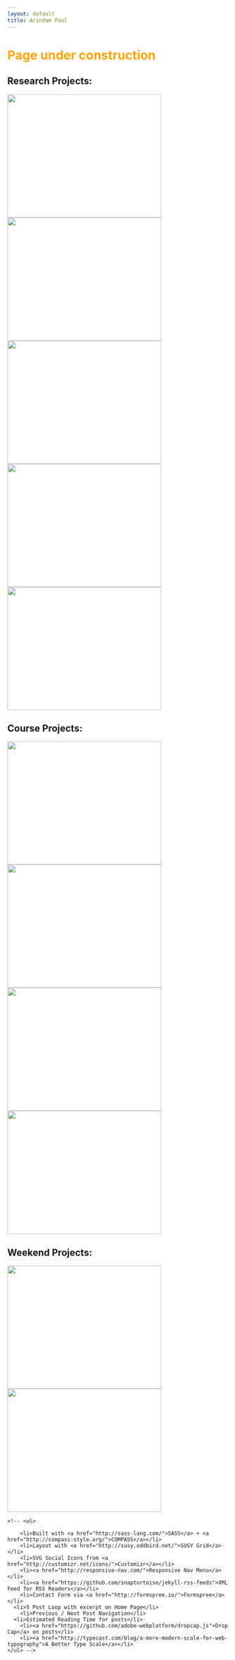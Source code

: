 ```yaml
---
layout: default
title: Arindam Paul
---
```


<div class="post">
	<h1 class="pageTitle"><font color="orange">Page under construction</font></h1>
	<!-- <img src="{{ '/assets/img/preview.jpg' | prepend: site.baseurl }}" alt=""> -->
	<!-- <p class="intro">Long Haul is a minimal, long form <a href="http://jekyllrb.com">Jekyll</a> Theme. It can be used as is or customized to your hearts desire.</p>
	<p>Long Haul was created in honor of all the hard working touring bicycles that have traversed the globe time and time again. Take it for a spin.</p> -->
	<h2>Research Projects:</h2>
<a href="/assets/projects/sybil"><img src="{{ '/assets/img/sybil.png' | prepend: site.baseurl }}" alt="" height="280" width="350"></a>
<a href="/assets/projects/softwarequality"><img src="{{ '/assets/img/SQ.jpg' | prepend: site.baseurl }}" alt="" height="280" width="350"></a>
<a href="/assets/projects/datacleaning"><img src="{{ '/assets/img/Cleaning.jpg' | prepend: site.baseurl }}" alt="" height="280" width="350"></a>
<a href="/assets/projects/fcb"><img src="{{ '/assets/img/FCB.png' | prepend: site.baseurl }}" alt="" height="280" width="350"></a>
<a href="/assets/projects/collusion"><img src="{{ '/assets/img/collusion.png' | prepend: site.baseurl }}" alt="" height="280" width="350"></a>
<h2>Course Projects:</h2>
<a href="/assets/projects/citation"><img src="{{ '/assets/img/citation.png' | prepend: site.baseurl }}" alt="" height="280" width="350"></a>
<a href="/assets/projects/cuisine"><img src="{{ '/assets/img/cuisine.jpg' | prepend: site.baseurl }}" alt="" height="280" width="350"></a>
<a href="/assets/projects/tic-tac-toe"><img src="{{ '/assets/img/tic-tac-toe.png' | prepend: site.baseurl }}" alt="" height="280" width="350"></a>
<a href="/assets/projects/rwb"><img src="{{ '/assets/img/rwb.jpg' | prepend: site.baseurl }}" alt="" height="280" width="350"></a>
<h2>Weekend Projects:</h2>
<a href="/assets/projects/elasticsearch"><img src="{{ '/assets/img/elasticsearch.png' | prepend: site.baseurl }}" alt="" height="280" width="350"></a>
<a href="/assets/projects/ocr"><img src="{{ '/assets/img/OCR.jpg' | prepend: site.baseurl }}" alt="" height="280" width="350"></a>


	<!-- <ul>

		<li>Built with <a href="http://sass-lang.com/">SASS</a> + <a href="http://compass-style.org/">COMPASS</a></li>
  		<li>Layout with <a href="http://susy.oddbird.net/">SUSY Grid</a></li>
  		<li>SVG Social Icons from <a href="http://customizr.net/icons/">Customizr</a></li>
  		<li><a href="http://responsive-nav.com/">Responsive Nav Menu</a></li>
  		<li><a href="https://github.com/snaptortoise/jekyll-rss-feeds">XML Feed for RSS Readers</a></li>
  		<li>Contact Form via <a href="http://formspree.io/">Formspree</a></li>
      <li>5 Post Loop with excerpt on Home Page</li>
  		<li>Previous / Next Post Navigation</li>
      <li>Estimated Reading Time for posts</li>
  		<li><a href="https://github.com/adobe-webplatform/dropcap.js">Drop Cap</a> on posts</li>
  		<li><a href="http://typecast.com/blog/a-more-modern-scale-for-web-typography">A Better Type Scale</a></li>
  	</ul> -->
</div>
